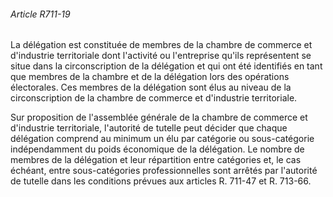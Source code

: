 ###### Article R711-19

La délégation est constituée de membres de la chambre de commerce et d'industrie territoriale dont l'activité ou l'entreprise qu'ils représentent se situe dans la circonscription de la délégation et qui ont été identifiés en tant que membres de la chambre et de la délégation lors des opérations électorales. Ces membres de la délégation sont élus au niveau de la circonscription de la chambre de commerce et d'industrie territoriale.

Sur proposition de l'assemblée générale de la chambre de commerce et d'industrie territoriale, l'autorité de tutelle peut décider que chaque délégation comprend au minimum un élu par catégorie ou sous-catégorie indépendamment du poids économique de la délégation. Le nombre de membres de la délégation et leur répartition entre catégories et, le cas échéant, entre sous-catégories professionnelles sont arrêtés par l'autorité de tutelle dans les conditions prévues aux articles R. 711-47 et R. 713-66.

